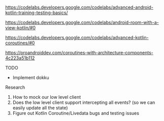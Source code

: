 https://codelabs.developers.google.com/codelabs/advanced-android-kotlin-training-testing-basics/

https://codelabs.developers.google.com/codelabs/android-room-with-a-view-kotlin/#0

https://codelabs.developers.google.com/codelabs/advanced-kotlin-coroutines/#0

https://proandroiddev.com/coroutines-with-architecture-components-4c223a51b112

TODO
- Implement dokku


Research

1. How to mock our low level client
2. Does the low level client support intercepting all events? (so we can easily update all the state)
3. Figure out Kotlin Coroutine/Livedata bugs and testing issues